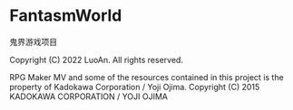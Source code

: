 # FantasmWorld
鬼界游戏项目

Copyright (C) 2022 LuoAn. All rights reserved.

RPG Maker MV and some of the resources contained in this project is the property of Kadokawa Corporation / Yoji Ojima.
Copyright (C) 2015 KADOKAWA CORPORATION / YOJI OJIMA
